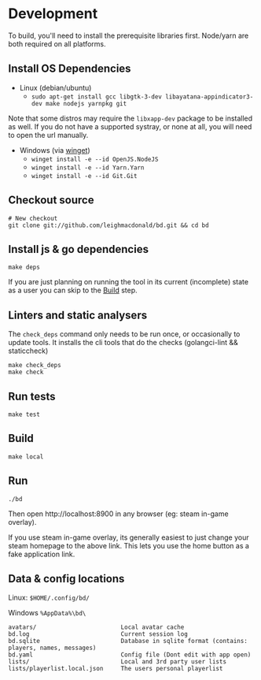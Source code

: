 # Development

To build, you'll need to install the prerequisite libraries first.
Node/yarn are both required on all platforms.

## Install OS Dependencies

- Linux (debian/ubuntu)
    - `sudo apt-get install gcc libgtk-3-dev libayatana-appindicator3-dev make nodejs yarnpkg git`
  
Note that some distros may require the `libxapp-dev` package to be installed as well. If you do not have a 
supported systray, or none at all, you will need to open the url manually.

- Windows (via [winget](https://learn.microsoft.com/en-us/windows/package-manager/winget/))
  - `winget install -e --id OpenJS.NodeJS`
  - `winget install -e --id Yarn.Yarn`
  - `winget install -e --id Git.Git`

## Checkout source

    # New checkout
    git clone git://github.com/leighmacdonald/bd.git && cd bd

## Install js & go dependencies

    make deps

If you are just planning on running the tool in its current (incomplete) state as a user you can skip to the [Build](#Build) step.

## Linters and static analysers 

The `check_deps` command only needs to be run once, or occasionally to update tools.
It installs the cli tools that do the checks (golangci-lint && staticcheck)

    make check_deps 
    make check

## Run tests

    make test

## Build

    make local

## Run

    ./bd

Then open http://localhost:8900 in any browser (eg: steam in-game overlay).

If you use steam in-game overlay, its generally easiest to just change your steam homepage to the
above link. This lets you use the home button as a fake application link.

## Data & config locations

Linux: `$HOME/.config/bd/`
  
Windows `%AppData%\bd\`

    avatars/                        Local avatar cache
    bd.log                          Current session log 
    bd.sqlite                       Database in sqlite format (contains: players, names, messages)
    bd.yaml                         Config file (Dont edit with app open)
    lists/                          Local and 3rd party user lists
    lists/playerlist.local.json     The users personal playerlist
    